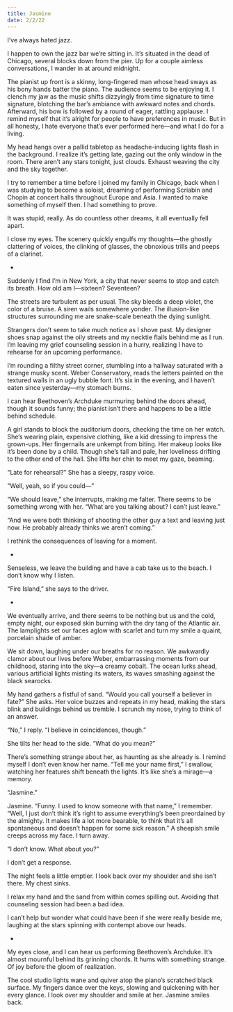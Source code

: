 ```yaml
---
title: Jasmine
date: 2/2/22
---
```


I’ve always hated jazz.

I happen to own the jazz bar we’re sitting in. It’s situated in the dead of Chicago, several blocks down from the pier. Up for a couple aimless conversations, I wander in at around midnight.

The pianist up front is a skinny, long-fingered man whose head sways as his bony hands batter the piano. The audience seems to be enjoying it. I clench my jaw as the music shifts dizzyingly from time signature to time signature, blotching the bar’s ambiance with awkward notes and chords. Afterward, his bow is followed by a round of eager, rattling applause. I remind myself that it’s alright for people to have preferences in music. But in all honesty, I hate everyone that’s ever performed here—and what I do for a living.

My head hangs over a pallid tabletop as headache-inducing lights flash in the background. I realize it’s getting late, gazing out the only window in the room. There aren’t any stars tonight, just clouds. Exhaust weaving the city and the sky together.

I try to remember a time before I joined my family in Chicago, back when I was studying to become a soloist, dreaming of performing Scriabin and Chopin at concert halls throughout Europe and Asia. I wanted to make something of myself then. I had something to prove.

It was stupid, really. As do countless other dreams, it all eventually fell apart.

I close my eyes. The scenery quickly engulfs my thoughts—the ghostly clattering of voices, the clinking of glasses, the obnoxious trills and peeps of a clarinet.

-

Suddenly I find I’m in New York, a city that never seems to stop and catch its breath. How old am I—sixteen? Seventeen?

The streets are turbulent as per usual. The sky bleeds a deep violet, the color of a bruise. A siren wails somewhere yonder. The illusion-like structures surrounding me are snake-scale beneath the dying sunlight.

Strangers don’t seem to take much notice as I shove past. My designer shoes snap against the oily streets and my necktie flails behind me as I run. I’m leaving my grief counseling session in a hurry, realizing I have to rehearse for an upcoming performance.

I’m rounding a filthy street corner, stumbling into a hallway saturated with a strange musky scent. Weber Conservatory, reads the letters painted on the textured walls in an ugly bubble font. It’s six in the evening, and I haven’t eaten since yesterday—my stomach burns.

I can hear Beethoven’s Archduke murmuring behind the doors ahead, though it sounds funny; the pianist isn’t there and happens to be a little behind schedule.

A girl stands to block the auditorium doors, checking the time on her watch. She’s wearing plain, expensive clothing, like a kid dressing to impress the grown-ups. Her fingernails are unkempt from biting. Her makeup looks like it’s been done by a child. Though she’s tall and pale, her loveliness drifting to the other end of the hall. She lifts her chin to meet my gaze, beaming.

“Late for rehearsal?” She has a sleepy, raspy voice.

“Well, yeah, so if you could—”

“We should leave,” she interrupts, making me falter. There seems to be something wrong with her. “What are you talking about? I can’t just leave.”

“And we were both thinking of shooting the other guy a text and leaving just now. He probably already thinks we aren’t coming.”

I rethink the consequences of leaving for a moment.

-

Senseless, we leave the building and have a cab take us to the beach. I don’t know why I listen.

“Fire Island,” she says to the driver.

-

We eventually arrive, and there seems to be nothing but us and the cold, empty night, our exposed skin burning with the dry tang of the Atlantic air. The lamplights set our faces aglow with scarlet and turn my smile a quaint, porcelain shade of amber.

We sit down, laughing under our breaths for no reason. We awkwardly clamor about our lives before Weber, embarrassing moments from our childhood, staring into the sky—a creamy cobalt. The ocean lurks ahead, various artificial lights misting its waters, its waves smashing against the black searocks.

My hand gathers a fistful of sand. “Would you call yourself a believer in fate?” She asks. Her voice buzzes and repeats in my head, making the stars blink and buildings behind us tremble. I scrunch my nose, trying to think of an answer.

“No,” I reply. “I believe in coincidences, though.”

She tilts her head to the side. “What do you mean?”

There’s something strange about her, as haunting as she already is. I remind myself I don’t even know her name. “Tell me your name first,” I swallow, watching her features shift beneath the lights. It’s like she’s a mirage—a memory.

“Jasmine.”

Jasmine. “Funny. I used to know someone with that name,” I remember. “Well, I just don’t think it’s right to assume everything’s been preordained by the almighty. It makes life a lot more bearable, to think that it’s all spontaneous and doesn’t happen for some sick reason.” A sheepish smile creeps across my face. I turn away.

“I don’t know. What about you?”

I don’t get a response.

The night feels a little emptier. I look back over my shoulder and she isn’t there. My chest sinks.

I relax my hand and the sand from within comes spilling out. Avoiding that counseling session had been a bad idea.

I can’t help but wonder what could have been if she were really beside me, laughing at the stars spinning with contempt above our heads.

-

My eyes close, and I can hear us performing Beethoven’s Archduke. It’s almost mournful behind its grinning chords. It hums with something strange. Of joy before the gloom of realization.

The cool studio lights wane and quiver atop the piano’s scratched black surface. My fingers dance over the keys, slowing and quickening with her every glance. I look over my shoulder and smile at her. Jasmine smiles back.
